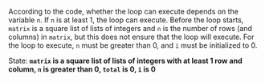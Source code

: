 According to the code, whether the loop can execute depends on the variable `n`. If `n` is at least 1, the loop can execute. Before the loop starts, `matrix` is a square list of lists of integers and `n` is the number of rows (and columns) in `matrix`, but this does not ensure that the loop will execute. For the loop to execute, `n` must be greater than 0, and `i` must be initialized to 0.

State: **`matrix` is a square list of lists of integers with at least 1 row and column, `n` is greater than 0, `total` is 0, `i` is 0**
